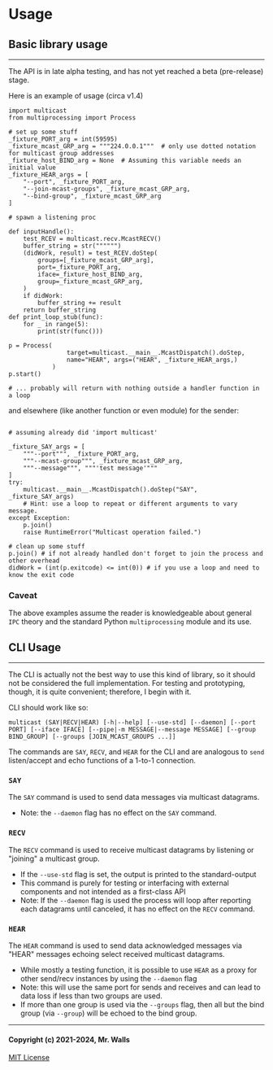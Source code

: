 # Usage


## Basic library usage
***

The API is in late alpha testing, and has not yet reached a beta (pre-release) stage.

Here is an example of usage (circa v1.4)

```python3
import multicast
from multiprocessing import Process

# set up some stuff
_fixture_PORT_arg = int(59595)
_fixture_mcast_GRP_arg = """224.0.0.1"""  # only use dotted notation for multicast group addresses
_fixture_host_BIND_arg = None  # Assuming this variable needs an initial value
_fixture_HEAR_args = [
	"--port", _fixture_PORT_arg,
	"--join-mcast-groups", _fixture_mcast_GRP_arg,
	"--bind-group", _fixture_mcast_GRP_arg
]

# spawn a listening proc

def inputHandle():
	test_RCEV = multicast.recv.McastRECV()
	buffer_string = str("""""")
	(didWork, result) = test_RCEV.doStep(
		groups=[_fixture_mcast_GRP_arg],
		port=_fixture_PORT_arg,
		iface=_fixture_host_BIND_arg,
		group=_fixture_mcast_GRP_arg,
	)
	if didWork:
		buffer_string += result
	return buffer_string
def print_loop_stub(func):
    for _ in range(5):
        print(str(func()))

p = Process(
				target=multicast.__main__.McastDispatch().doStep,
				name="HEAR", args=("HEAR", _fixture_HEAR_args,)
			)
p.start()

# ... probably will return with nothing outside a handler function in a loop
```
and elsewhere (like another function or even module) for the sender:
```python3

# assuming already did 'import multicast'

_fixture_SAY_args = [
	"""--port""", _fixture_PORT_arg,
	"""--mcast-group""", _fixture_mcast_GRP_arg,
	"""--message""", """'test message'"""
]
try:
	multicast.__main__.McastDispatch().doStep("SAY", _fixture_SAY_args)
	# Hint: use a loop to repeat or different arguments to vary message.
except Exception:
	p.join()
	raise RuntimeError("Multicast operation failed.")

# clean up some stuff
p.join() # if not already handled don't forget to join the process and other overhead
didWork = (int(p.exitcode) <= int(0)) # if you use a loop and need to know the exit code

```
### Caveat
The above examples assume the reader is knowledgeable about general `IPC` theory and the standard Python `multiprocessing` module and its use.



## CLI Usage
***

The CLI is actually not the best way to use this kind of library, so it should not be considered the full implementation. For testing and prototyping, though, it is quite convenient; therefore, I begin with it.

CLI should work like so:

```plain
multicast (SAY|RECV|HEAR) [-h|--help] [--use-std] [--daemon] [--port PORT] [--iface IFACE] [--pipe|-m MESSAGE|--message MESSAGE] [--group BIND_GROUP] [--groups [JOIN_MCAST_GROUPS ...]]
```

The commands are `SAY`, `RECV`, and `HEAR` for the CLI and are analogous to `send` listen/accept and echo functions of a 1-to-1 connection.

### `SAY`

The `SAY` command is used to send data messages via multicast datagrams.
* Note: the `--daemon` flag has no effect on the `SAY` command.

### `RECV`

The `RECV` command is used to receive multicast datagrams by listening or "joining" a multicast group.
* If the `--use-std` flag is set, the output is printed to the standard-output
* This command is purely for testing or interfacing with external components and not intended as a first-class API
* Note: If the `--daemon` flag is used the process will loop after reporting each datagrams until canceled, it has no effect on the `RECV` command.

### `HEAR`

The `HEAR` command is used to send data acknowledged messages via "HEAR" messages echoing select received multicast datagrams.
* While mostly a testing function, it is possible to use `HEAR` as a proxy for other send/recv instances by using the `--daemon` flag
* Note: this will use the same port for sends and receives and can lead to data loss if less than two groups are used.
* If more than one group is used via the `--groups` flag, then all but the bind group (via `--group`) will be echoed to the bind group.


***
#### Copyright (c) 2021-2024, Mr. Walls
[MIT License](https://github.com/reactive-firewall/multicast/blob/stable/LICENSE.md)
